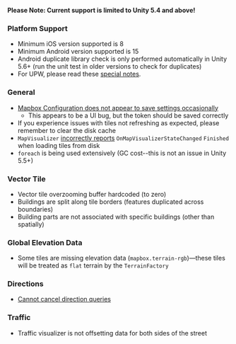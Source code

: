 **Please Note: Current support is limited to Unity 5.4 and above!**

### Platform Support

- Minimum iOS version supported is 8
- Minimum Android version supported is 15
- Android duplicate library check is only performed automatically in Unity 5.6+ (run the unit test in older versions to check for duplicates)
- For UPW, please read these [special notes](https://github.com/mapbox/mapbox-unity-sdk/blob/develop/documentation/docs/windowsstore-uwp-hololens.md).

### General

- [Mapbox Configuration does not appear to save settings occasionally](https://github.com/mapbox/mapbox-unity-sdk/issues/196)
  - This appears to be a UI bug, but the token should be saved correctly
- If you experience issues with tiles not refreshing as expected, please remember to clear the disk cache
- `MapVisualizer` [incorrectly reports](https://github.com/mapbox/mapbox-unity-sdk/issues/194) `OnMapVisualizerStateChanged` `Finished` when loading tiles from disk
- `foreach` is being used extensively (GC cost--this is not an issue in Unity 5.5+)

### Vector Tile

- Vector tile overzooming buffer hardcoded (to zero)
- Buildings are split along tile borders (features duplicated across boundaries)
- Building parts are not associated with specific buildings (other than spatially)

### Global Elevation Data

- Some tiles are missing elevation data (`mapbox.terrain-rgb`)—these tiles will be treated as `flat` terrain by the `TerrainFactory`

### Directions

- [Cannot cancel direction queries](https://github.com/mapbox/mapbox-sdk-cs/issues/19)

### Traffic

- Traffic visualizer is not offsetting data for both sides of the street



